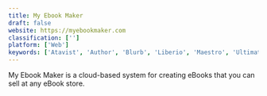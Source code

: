 ```yaml
---
title: My Ebook Maker
draft: false 
website: https://myebookmaker.com
classification: ['']
platform: ['Web']
keywords: ['Atavist', 'Author', 'Blurb', 'Liberio', 'Maestro', 'Ultimate++', 'Writer', 'eBookBurn']
---
```

My Ebook Maker is a cloud-based system for creating eBooks that you can sell at any eBook store.